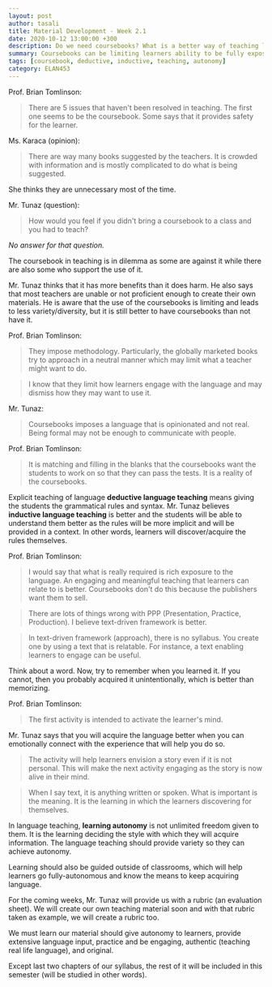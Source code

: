 ```yaml
---
layout: post
author: tasali
title: Material Development - Week 2.1 
date: 2020-10-12 13:00:00 +300
description: Do we need coursebooks? What is a better way of teaching language and engaging with learners? 
summary: Coursebooks can be limiting learners ability to be fully exposed the language as they try to be inclusive of different cultures (or types of people) at the cost losing specificity to a group of people, causing them learn unauthentic language (not used in real life). 
tags: [coursebook, deductive, inductive, teaching, autonomy]
category: ELAN453
---
```


Prof. Brian Tomlinson:

> There are 5 issues that haven't been resolved in teaching. The first one seems to be the coursebook. Some says that it provides safety for the learner.

Ms. Karaca (opinion):

> There are way many books suggested by the teachers. It is crowded with information and is mostly complicated to do what is being suggested. 

She thinks they are unnecessary most of the time.

Mr. Tunaz (question):

> How would you feel if you didn't bring a coursebook to a class and you had to teach?

_No answer for that question._

The coursebook in teaching is in dilemma as some are against it while there are also some who support the use of it. 

Mr. Tunaz thinks that it has more benefits than it does harm. He also says that most teachers are unable or not proficient enough to create their own materials. He is aware that the use of the coursebooks is limiting and leads to less variety/diversity, but it is still better to have coursebooks than not have it.

Prof. Brian Tomlinson:

> They impose methodology. Particularly, the globally marketed books try to approach in a neutral manner which may limit what a teacher might want to do. 

> I know that they limit how learners engage with the language and may dismiss how they may want to use it. 

Mr. Tunaz:

> Coursebooks imposes a language that is opinionated and not real. Being formal may not be enough to communicate with people.

Prof. Brian Tomlinson:

> It is matching and filling in the blanks that the coursebooks want the students to work on so that they can pass the tests. It is a reality of the coursebooks.

Explicit teaching of language **deductive language teaching** means giving the students the grammatical rules and syntax. Mr. Tunaz believes **inductive language teaching** is better and the students will be able to understand them better as the rules will be more implicit and will be provided in a context. In other words, learners will discover/acquire the rules themselves.

Prof. Brian Tomlinson:

> I would say that what is really required is rich exposure to the language. An engaging and meaningful teaching that learners can relate to is better. Coursebooks don't do this because the publishers want them to sell.

> There are lots of things wrong with PPP (Presentation, Practice, Production). I believe text-driven framework is better.

> In text-driven framework (approach), there is no syllabus. You create one by using a text that is relatable. For instance, a text enabling learners to engage can be useful.

Think about a word. Now, try to remember when you learned it. If you cannot, then you probably acquired it unintentionally, which is better than memorizing.

Prof. Brian Tomlinson:

> The first activity is intended to activate the learner's mind. 

Mr. Tunaz says that you will acquire the language better when you can emotionally connect with the experience that will help you do so.

> The activity will help learners envision a story even if it is not personal. This will make the next activity engaging as the story is now alive in their mind. 

> When I say text, it is anything written or spoken. What is important is the meaning. It is the learning in which the learners discovering for themselves. 

In language teaching, **learning autonomy** is not unlimited freedom given to them. It is the learning deciding the style with which they will acquire information. The language teaching should provide variety so they can achieve autonomy.

Learning should also be guided outside of classrooms, which will help learners go fully-autonomous and know the means to keep acquiring language.

For the coming weeks, Mr. Tunaz will provide us with a rubric (an evaluation sheet). We will create our own teaching material soon and with that rubric taken as example, we will create a rubric too. 

We must learn our material should give autonomy to learners, provide extensive language input, practice and be engaging, authentic (teaching real life language), and original.

Except last two chapters of our syllabus, the rest of it will be included in this semester (will be studied in other words).
